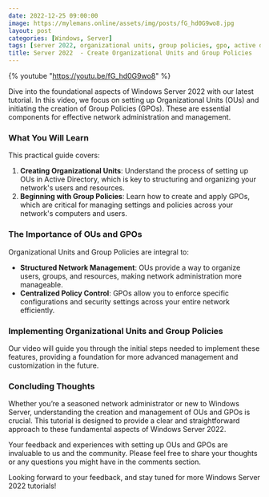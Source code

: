 ```yaml
---
date: 2022-12-25 09:00:00
image: https://mylemans.online/assets/img/posts/fG_hd0G9wo8.jpg
layout: post
categories: [Windows, Server]
tags: [server 2022, organizational units, group policies, gpo, active directory, tutorial, youtube]
title: Server 2022  - Create Organizational Units and Group Policies
---
```


{% youtube "https://youtu.be/fG_hd0G9wo8" %}

Dive into the foundational aspects of Windows Server 2022 with our latest tutorial. In this video, we focus on setting up Organizational Units (OUs) and initiating the creation of Group Policies (GPOs). These are essential components for effective network administration and management.

### What You Will Learn

This practical guide covers:

1. **Creating Organizational Units**: Understand the process of setting up OUs in Active Directory, which is key to structuring and organizing your network's users and resources.
2. **Beginning with Group Policies**: Learn how to create and apply GPOs, which are critical for managing settings and policies across your network's computers and users.

### The Importance of OUs and GPOs

Organizational Units and Group Policies are integral to:

- **Structured Network Management**: OUs provide a way to organize users, groups, and resources, making network administration more manageable.
- **Centralized Policy Control**: GPOs allow you to enforce specific configurations and security settings across your entire network efficiently.

### Implementing Organizational Units and Group Policies

Our video will guide you through the initial steps needed to implement these features, providing a foundation for more advanced management and customization in the future.

### Concluding Thoughts

Whether you’re a seasoned network administrator or new to Windows Server, understanding the creation and management of OUs and GPOs is crucial. This tutorial is designed to provide a clear and straightforward approach to these fundamental aspects of Windows Server 2022.

Your feedback and experiences with setting up OUs and GPOs are invaluable to us and the community. Please feel free to share your thoughts or any questions you might have in the comments section.

Looking forward to your feedback, and stay tuned for more Windows Server 2022 tutorials!
